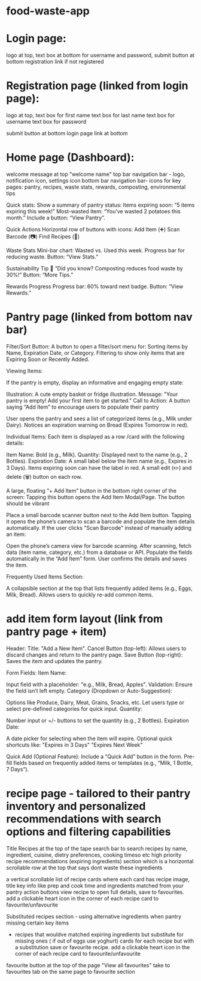 # food-waste-app

# Login page:

logo at top,
text box at bottom for username and password,
submit button at bottom
registration link if not registered

# Registration page (linked from login page):

logo at top,
text box for first name
text box for last name
text box for username
text box for password

submit button at bottom
login page link at bottom

# Home page (Dashboard):

welcome message at top "welcome name"
top bar navigation bar - logo, notification icon, settings icon
bottom bar navigation bar- icons for key pages: pantry, recipes, waste stats, rewards, composting, environmental tips

Quick stats:
Show a summary of pantry status:
Items expiring soon: “5 items expiring this week!”
Most-wasted item: “You’ve wasted 2 potatoes this month.”
Include a button: “View Pantry”.

Quick Actions
Horizontal row of buttons with icons:
Add Item (➕)
Scan Barcode (📷)
Find Recipes (🍴)

Waste Stats
Mini-bar chart: Wasted vs. Used this week.
Progress bar for reducing waste.
Button: “View Stats.”

Sustainability Tip
🌱 “Did you know? Composting reduces food waste by 30%!”
Button: “More Tips.”

Rewards Progress
Progress bar: 60% toward next badge.
Button: “View Rewards.”

# Pantry page (linked from bottom nav bar)

Filter/Sort Button:
A button to open a filter/sort menu for:
Sorting items by Name, Expiration Date, or Category.
Filtering to show only items that are Expiring Soon or Recently Added.

Viewing Items:

If the pantry is empty, display an informative and engaging empty state:

Illustration: A cute empty basket or fridge illustration.
Message: "Your pantry is empty! Add your first item to get started."
Call to Action: A button saying “Add Item” to encourage users to populate their pantry

User opens the pantry and sees a list of categorized items (e.g., Milk under Dairy).
Notices an expiration warning on Bread (Expires Tomorrow in red).

Individual Items: Each item is displayed as a row /card with the following details:

Item Name: Bold (e.g., Milk).
Quantity: Displayed next to the name (e.g., 2 Bottles).
Expiration Date: A small label below the item name (e.g., Expires in 3 Days). Items expiring soon can have the label in red.
A small edit (✏️) and delete (🗑️) button on each row.

A large, floating “+ Add Item” button in the bottom right corner of the screen:
Tapping this button opens the Add Item Modal/Page.
The button should be vibrant

Place a small barcode scanner button next to the Add Item button.
Tapping it opens the phone’s camera to scan a barcode and populate the item details automatically.
If the user clicks "Scan Barcode" instead of manually adding an item:

Open the phone’s camera view for barcode scanning.
After scanning, fetch data (item name, category, etc.) from a database or API.
Populate the fields automatically in the “Add Item” form.
User confirms the details and saves the item.

Frequently Used Items Section:

A collapsible section at the top that lists frequently added items (e.g., Eggs, Milk, Bread).
Allows users to quickly re-add common items.

# add item form layout (link from pantry page + item)

Header:
Title: "Add a New Item".
Cancel Button (top-left): Allows users to discard changes and return to the pantry page.
Save Button (top-right): Saves the item and updates the pantry.

Form Fields:
Item Name:

Input field with a placeholder: "e.g., Milk, Bread, Apples".
Validation: Ensure the field isn’t left empty.
Category (Dropdown or Auto-Suggestion):

Options like Produce, Dairy, Meat, Grains, Snacks, etc.
Let users type or select pre-defined categories for quick input.
Quantity:

Number input or +/- buttons to set the quantity (e.g., 2 Bottles).
Expiration Date:

A date picker for selecting when the item will expire.
Optional quick shortcuts like:
"Expires in 3 Days"
"Expires Next Week"

Quick Add (Optional Feature):
Include a “Quick Add” button in the form.
Pre-fill fields based on frequently added items or templates (e.g., “Milk, 1 Bottle, 7 Days”).

# recipe page - tailored to their pantry inventory and personalized recommendations with search options and filtering capabilities

Title Recipes at the top of the tape
search bar to search recipes by name, ingredient, cuisine, dietry preferences, cooking timeso etc
high priority recipe recommendations (expiring ingredients)
section which is a horizontal scrollable row at the top that says dont waste these ingredients

a vertical scrollable list of recipe cards where each card has
recipe image, title key info like prep and cook time and ingredients matched from your pantry action buttons view recipe to open full details, save to favourites. add a clickable heart icon in the corner of each recipe card to favourite/unfavourite

Substituted recipes section - using alternative ingredients when pantry missing certain key items

- recipes that wouldve matched expiring ingredients but substitute for missing ones ( if out of eggs use yoghurt)
  cards for each recipe but with a substitution
  save or favourite recipe. add a clickable heart icon in the corner of each recipe card to favourite/unfavourite

favourite button at the top of the page "View all favourites" take to favourites tab on the same page to favourite section
